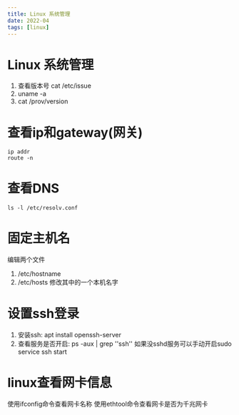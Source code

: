 ```yaml
---
title: Linux 系统管理
date: 2022-04
tags: [linux]
---
```


# Linux 系统管理
1. 查看版本号 cat /etc/issue
2. uname -a
3. cat /prov/version

# 查看ip和gateway(网关)
    
    ip addr
    route -n

# 查看DNS
    
    ls -l /etc/resolv.conf


# 固定主机名
编辑两个文件
1. /etc/hostname
2. /etc/hosts 修改其中的一个本机名字

# 设置ssh登录
1. 安装ssh: apt install openssh-server
2. 查看服务是否开启: ps -aux | grep ''ssh'' 如果没sshd服务可以手动开启sudo service ssh start

# linux查看网卡信息
使用ifconfig命令查看网卡名称
使用ethtool命令查看网卡是否为千兆网卡